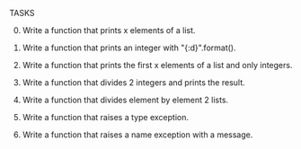 TASKS

0. Write a function that prints x elements of a list.

1. Write a function that prints an integer with "{:d}".format().

2. Write a function that prints the first x elements of a list and only integers.

3. Write a function that divides 2 integers and prints the result.

4. Write a function that divides element by element 2 lists.

5. Write a function that raises a type exception.

6. Write a function that raises a name exception with a message.
